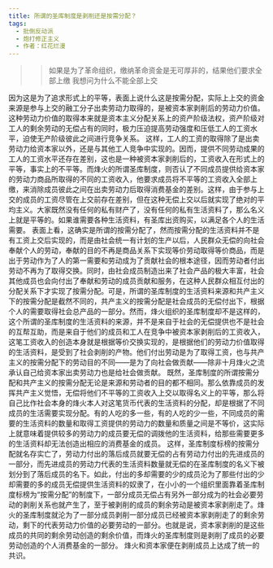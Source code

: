 ```yaml
---
title: 所谓的圣库制度是剥削还是按需分配？
tags:
  - 批倒反动派
  - 炮打修正主义
  - 作者：红花烂漫
---
```


> > 如果是为了革命组织，缴纳革命资金是无可厚非的，结果他们要求全部上缴
> 我想问为什么不能全部上交

因为这是为了追求形式上的平等，表面上说什么这是按需分配，实际上上交的资金来源是参与上交的融工分子出卖劳动力取得的，是被资本家剥削后的劳动力价值。这种劳动力价值的取得本来就是资本主义分配关系上的资产阶级法权，资产阶级对工人的剩余劳动的无偿占有的同时，极力压迫提高劳动强度和压低工人的工资水平，迫使无产阶级彼此之间进行竞争关系。
这样，工人的工资的取得除了是出卖劳动力给资本家以外，还是与其他工人竞争中实现的。因而，提供不同劳动成果的工人的工资水平还存在差别，这也是一种被资本家剥削后的，工资收入在形式上的平等，事实上的不平等。而烽火的所谓圣库制度，则否认了不同成员提供给资本家的劳动力商品所取得的不同的工资收入，他要求成员将不平等的工资收入全部上缴，来消除成员彼此之间在出卖劳动力后取得消费基金的差别。这样，由于参与上交的成员的工资尽管在上交前存在差别，但在这种无偿上交以后就实现了绝对的平均主义。大家既然没有任何的私有财产了，没有任何的私有生活资料了，那么名义上就是平等的。如果谁需要各种生活资料，有圣库出资购买，以满足各个人的生活需要。
表面上看，这确实是所谓的按需分配了，然而按需分配的生活资料并不是有工资上交后实现的，而是由社会统一有计划的生产以后，人民群众无偿的向社会奉献个人的劳动，奉献的目的不再是商品关系下实现等价劳动取得等价商品，而是出于劳动作为了人的第一需要和劳动成为了贡献社会的根本途径，因而劳动者付出劳动不再为了取得交换。同时，由社会成员制造出来了社会产品的极大丰富，社会其他成员也会向付出了奉献和劳动的成员贡献和服务，在这种人民群众相互付出的分配关系下才实现了按需分配。可是，所谓的圣库制度的生活资料来源和共产主义下的按需分配是截然不同的，共产主义的按需分配是社会成员的无偿付出下，根据个人的需要取得社会总产品的一部分。然而，烽火组织的圣库制度却不是这样的，这个所谓的圣库制度的生活资料的来源，并不是来自于社会的无偿提供也不是社会的互帮互助，而是来自于他们的成员和工人在竞争中被资本家剥削后的工资收入，这笔工资收入的创造本身就是根据等价交换实现的，是根据他们的劳动力价值取得的生活资料，是受到了社会剥削的产物。他们付出劳动是为了取得工资，也与共产主义的按需分配下的劳动目的不同——是为了向社会做贡献——除非十月烽火之流承认自己给资本家出卖劳动力也是给社会做贡献。
既然，圣库制度的所谓按需分配和共产主义的按需分配无论是来源和劳动者的目的都不相同。那么依靠成员的发挥共产主义觉悟，无偿将他们不平等的工资收入上交以取得名义上的平等，那么将自己比作社会本身的烽火本人对这笔货币代表的生活资料的分配，却是根据了不同成员的生活需要实现分配。有的人吃的多一些，有的人吃的少一些，不同成员的需要的生活资料的数量和取得工资提供的劳动力的数量和质量之间是不等价，这实际上就意味着提供较多的劳动力的成员要无偿的调拨他的生活资料，给那些需要更多的生活资料却无法创造出相应的消费基金的成员。
这样，圣库制度标榜的按需分配就名存实亡了，劳动力付出的落后成员就要无偿的占有劳动力付出的先进成员的一部分，而先进成员的劳动力代表的生活资料数量就无偿的在圣库制度的名义下被划分到了落后成员的名下。如此，付出的多却需要的少的成员沦为了那些付出的少却需要的多的成员无偿提供生活资料的奴隶了，在小小的一个组织里面靠着圣库制度标榜为“按需分配”的制度下，一部分成员无偿占有另外一部分成为的社会必要劳动的剥削关系也就产生了，至于被剥削的成员的剩余劳动是被资本家剥削走了。烽火的圣库制度就沦为了一部分成员剥削一部分成员已经被资本家剥削走了的剩余劳动，剩下的代表劳动力价值的必要劳动的一部分。也就是说，资本家剥削的是这些成员的共同的剩余劳动创造的剩余价值，而烽火的圣库制度则是剥削了成员的必要劳动创造的个人消费基金的一部分。
烽火和资本家便在剥削成员上达成了统一的共识。
